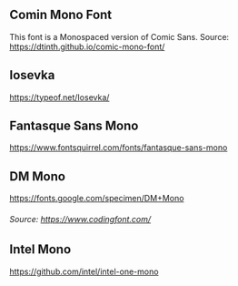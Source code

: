 ## Comin Mono Font

This font is a Monospaced version of Comic Sans.
Source: https://dtinth.github.io/comic-mono-font/

## Iosevka

https://typeof.net/Iosevka/

## Fantasque Sans Mono

https://www.fontsquirrel.com/fonts/fantasque-sans-mono

## DM Mono

https://fonts.google.com/specimen/DM+Mono


###### Source: https://www.codingfont.com/


## Intel Mono

https://github.com/intel/intel-one-mono
